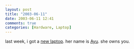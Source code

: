 ```yaml
---
layout: post
title: "2003-06-11"
date: 2003-06-11 12:41
comments: true
categories: [Hardware, Laptop]
---
```

last week, i got a [new laptop](http://caffeine.nu/main.php?page=ayu). her name is [Ayu](http://webshop.fujitsupc.com/fpc/Ecommerce/buildseriesbean.do?series=P2).  she owns you.
